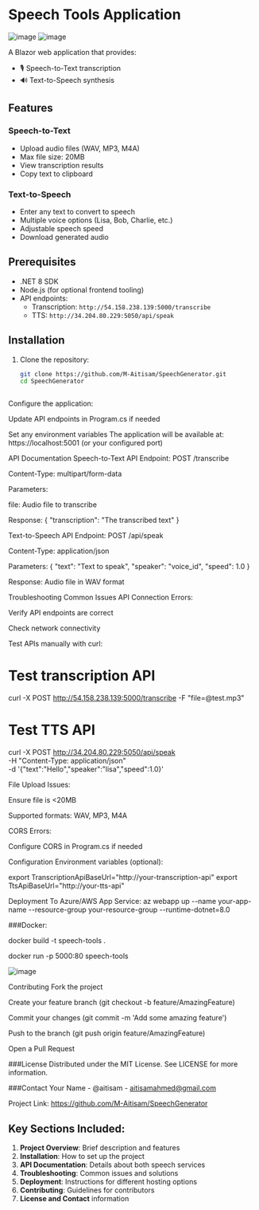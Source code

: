 # Speech Tools Application


![image](https://github.com/user-attachments/assets/a44ffcd8-6bf6-4600-a13a-354866480afa)
![image](https://github.com/user-attachments/assets/7abd32ad-a299-478b-b36c-6deab9bfb023)



A Blazor web application that provides:
- 🎙️ Speech-to-Text transcription
- 🔊 Text-to-Speech synthesis

## Features

### Speech-to-Text
- Upload audio files (WAV, MP3, M4A)
- Max file size: 20MB
- View transcription results
- Copy text to clipboard

### Text-to-Speech
- Enter any text to convert to speech
- Multiple voice options (Lisa, Bob, Charlie, etc.)
- Adjustable speech speed
- Download generated audio

## Prerequisites

- .NET 8 SDK
- Node.js (for optional frontend tooling)
- API endpoints:
  - Transcription: `http://54.158.238.139:5000/transcribe`
  - TTS: `http://34.204.80.229:5050/api/speak`

## Installation

1. Clone the repository:
   ```bash
   git clone https://github.com/M-Aitisam/SpeechGenerator.git
   cd SpeechGenerator



Configure the application:

Update API endpoints in Program.cs if needed

Set any environment variables
The application will be available at:
https://localhost:5001 (or your configured port)

API Documentation
Speech-to-Text API
Endpoint: POST /transcribe

Content-Type: multipart/form-data

Parameters:

file: Audio file to transcribe

Response:
{
  "transcription": "The transcribed text"
}

Text-to-Speech API
Endpoint: POST /api/speak

Content-Type: application/json

Parameters:
{
  "text": "Text to speak",
  "speaker": "voice_id",
  "speed": 1.0
}

Response: Audio file in WAV format

Troubleshooting
Common Issues
API Connection Errors:

Verify API endpoints are correct

Check network connectivity

Test APIs manually with curl:

# Test transcription API
curl -X POST http://54.158.238.139:5000/transcribe -F "file=@test.mp3"

# Test TTS API
curl -X POST http://34.204.80.229:5050/api/speak \
  -H "Content-Type: application/json" \
  -d '{"text":"Hello","speaker":"lisa","speed":1.0}'

File Upload Issues:

Ensure file is <20MB

Supported formats: WAV, MP3, M4A

CORS Errors:

Configure CORS in Program.cs if needed

Configuration
Environment variables (optional):

export TranscriptionApiBaseUrl="http://your-transcription-api"
export TtsApiBaseUrl="http://your-tts-api"

Deployment
To Azure/AWS App Service:
az webapp up --name your-app-name --resource-group your-resource-group --runtime-dotnet=8.0

###Docker:

docker build -t speech-tools .

docker run -p 5000:80 speech-tools

![image](https://github.com/user-attachments/assets/fdefea61-f02f-4d5a-9dde-2beb3639ac97)

Contributing
Fork the project

Create your feature branch (git checkout -b feature/AmazingFeature)

Commit your changes (git commit -m 'Add some amazing feature')

Push to the branch (git push origin feature/AmazingFeature)

Open a Pull Request

###License
Distributed under the MIT License. See LICENSE for more information.

###Contact
Your Name - @aitisam - aitisamahmed@gmail.com

Project Link: https://github.com/M-Aitisam/SpeechGenerator



## Key Sections Included:

1. **Project Overview**: Brief description and features
2. **Installation**: How to set up the project
3. **API Documentation**: Details about both speech services
4. **Troubleshooting**: Common issues and solutions
5. **Deployment**: Instructions for different hosting options
6. **Contributing**: Guidelines for contributors
7. **License and Contact** information

